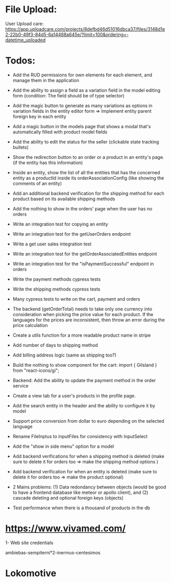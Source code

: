 # File Upload:

User Upload care:
https://app.uploadcare.com/projects/8defbd46d51016dbca37/files/3148d1e2-22b0-49f3-84d5-6a14488a645e/?limit=100&ordering=-datetime_uploaded

# Todos:

- Add the RUD permissions for own elements for each element, and manage them in the application
- Add the ability to assign a field as a variation field in the model editing form (condition: The field should be of type selector)
- Add the magic button to generate as many variations as options in variation fields in the entity editor form => Implement entity parent foreign key in each entity
- Add a magic button in the models page that shows a modal that's automatically filled with product model fields

- Add the ability to edit the status for the seller (clickable state tracking bullets)

- Show the redirection button to an order or a product in an entity's page. (if the entity has this information)
- Inside an entity, show the list of all the entities that has the concerned entity as a productId inside its orderAssociationConfig (like showing the comments of an entity)

- Add an additional backend verification for the shipping method for each product based on its available shipping methods
- Add the nothing to show in the orders' page when the user has no orders

- Write an integration test for copying an entity
- Write an integration test for the getUserOrders endpoint
- Write a get user sales integration test
- Write an integration test for the getOrderAssociatedEntities endpoint
- Write an integration test for the "isPaymentSuccessful" endpoint in orders

- Write the payment methods cypress tests
- Write the shipping methods cypress tests
- Many cypress tests to write on the cart, payment and orders

- The backend (getOrderTotal) needs to take only one currency into consideration when picking the price value for each product. If the languages for the prices are inconsistent, then throw an error during the price calculation
- Create a utils function for a more readable product name in stripe
- Add number of days to shipping method
- Add billing address logic (same as shipping too?)
- Build the nothing to show component for the cart: import { GiIsland } from "react-icons/gi";
- Backend: Add the ability to update the payment method in the order service
- Create a view tab for a user's products in the profile page.
- Add the search entity in the header and the ability to configure it by model
- Support price conversion from dollar to euro depending on the selected language
- Rename FileInptus to inputFiles for consistency with InputSelect
- Add the "show in side menu" option for a model

- Add backend verifications for when a shipping method is deleted (make sure to delete it for orders too => make the shipping method options )
- Add backend verification for when an entity is deleted (make sure to delete it for orders too => make the product optional)

- 2 Mains problems: (1) Data redondancy between objects (would be good to have a frontend database like meteor or apollo client), and (2) cascade deleting and optional foreign keys (objects)
- Test performance when there is a thousand of products in the db

# https://www.vivamed.com/

1- Web site credentials

ambiebas-sempiterni\*2-inermus-centesimos

# Lokomotive
